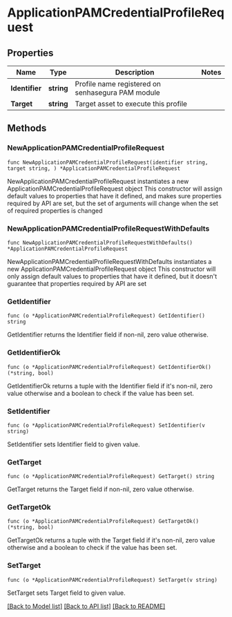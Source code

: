 # ApplicationPAMCredentialProfileRequest

## Properties

Name | Type | Description | Notes
------------ | ------------- | ------------- | -------------
**Identifier** | **string** | Profile name registered on senhasegura PAM module | 
**Target** | **string** | Target asset to execute this profile | 

## Methods

### NewApplicationPAMCredentialProfileRequest

`func NewApplicationPAMCredentialProfileRequest(identifier string, target string, ) *ApplicationPAMCredentialProfileRequest`

NewApplicationPAMCredentialProfileRequest instantiates a new ApplicationPAMCredentialProfileRequest object
This constructor will assign default values to properties that have it defined,
and makes sure properties required by API are set, but the set of arguments
will change when the set of required properties is changed

### NewApplicationPAMCredentialProfileRequestWithDefaults

`func NewApplicationPAMCredentialProfileRequestWithDefaults() *ApplicationPAMCredentialProfileRequest`

NewApplicationPAMCredentialProfileRequestWithDefaults instantiates a new ApplicationPAMCredentialProfileRequest object
This constructor will only assign default values to properties that have it defined,
but it doesn't guarantee that properties required by API are set

### GetIdentifier

`func (o *ApplicationPAMCredentialProfileRequest) GetIdentifier() string`

GetIdentifier returns the Identifier field if non-nil, zero value otherwise.

### GetIdentifierOk

`func (o *ApplicationPAMCredentialProfileRequest) GetIdentifierOk() (*string, bool)`

GetIdentifierOk returns a tuple with the Identifier field if it's non-nil, zero value otherwise
and a boolean to check if the value has been set.

### SetIdentifier

`func (o *ApplicationPAMCredentialProfileRequest) SetIdentifier(v string)`

SetIdentifier sets Identifier field to given value.


### GetTarget

`func (o *ApplicationPAMCredentialProfileRequest) GetTarget() string`

GetTarget returns the Target field if non-nil, zero value otherwise.

### GetTargetOk

`func (o *ApplicationPAMCredentialProfileRequest) GetTargetOk() (*string, bool)`

GetTargetOk returns a tuple with the Target field if it's non-nil, zero value otherwise
and a boolean to check if the value has been set.

### SetTarget

`func (o *ApplicationPAMCredentialProfileRequest) SetTarget(v string)`

SetTarget sets Target field to given value.



[[Back to Model list]](../README.md#documentation-for-models) [[Back to API list]](../README.md#documentation-for-api-endpoints) [[Back to README]](../README.md)


